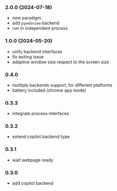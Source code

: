 
### 2.0.0 (2024-07-18)

- new paradigm.
- add `pywebview` backend
- run in independent process

### 1.0.0 (2024-05-20)

- unify backend interfaces
- fix exiting issue
- adaptive window size respect to the screen size

### 0.4.0

- multiple backends support, for different platforms
- battery included (chrome app mode)

### 0.3.3

- integrate process interfaces

### 0.3.2

- extend copilot backend type

### 0.3.1

- wait webpage ready

### 0.3.0

- add copilot backend
